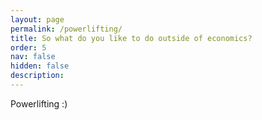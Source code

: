 ```yaml
---
layout: page
permalink: /powerlifting/
title: So what do you like to do outside of economics?
order: 5
nav: false
hidden: false
description: 
---
```

Powerlifting :) 
